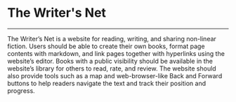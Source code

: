 # The Writer's Net

----

The Writer’s Net is a website for reading, writing, and sharing non-linear fiction. Users should be able to create their own books, format page contents with markdown, and link pages together with hyperlinks using the website’s editor. Books with a public visibility should be available in the website’s library for others to read, rate, and review. The website should also provide tools such as a map and web-browser-like Back and Forward buttons to help readers navigate the text and track their position and progress.